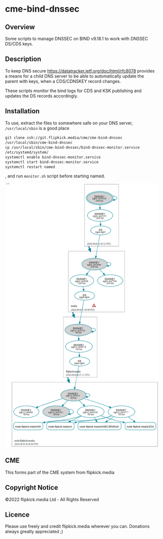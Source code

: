 # cme-bind-dnssec

## Overview

Some scripts to manage DNSSEC on BIND v9.18.1 to work with DNSSEC DS/CDS keys.

## Description

To keep DNS secure https://datatracker.ietf.org/doc/html/rfc8078 provides a means for a child DNS server to be able to automatically update the parent with keys, when a CDS/CDNSKEY record changes.

These scripts monitor the bind logs for CDS and KSK publishing and updates the DS records accordingly.

## Installation
To use, extract the files to somewhere safe on your DNS server, `/usr/local/sbin` is a good place

```
git clone ssh://git.flipkick.media/cme/cme-bind-dnssec /usr/local/sbin/cme-bind-dnssec
cp /usr/local/sbin/cme-bind-dnssec/bind-dnssec-monitor.service /etc/systemd/system/
systemctl enable bind-dnssec-monitor.service
systemctl start bind-dnssec-monitor.service
systemctl restart named
```


, and run `monitor.sh` script before starting named.

![DNSVIS flipkick.media](./dnsvis.png)

## CME

This forms part of the CME system from flipkick.media

## Copyright Notice

©2022 flipkick.media Ltd - All Rights Reserved

## Licence

Please use freely and credit flipkick.media wherever you can. Donations always greatly appreciated ;)
